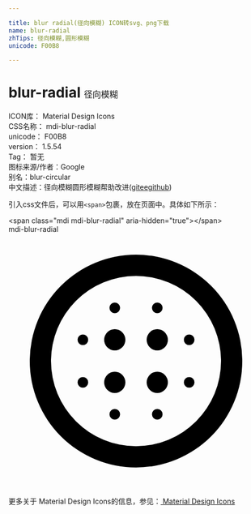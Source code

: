 ```yaml
---

title: blur radial(径向模糊) ICON转svg、png下载
name: blur-radial
zhTips: 径向模糊,圆形模糊
unicode: F00B8

---
```


# blur-radial  <small style="font-size: 60%;font-weight: 100">径向模糊</small>


<div class="detail-page">
<p>
<span>
ICON库：
<span class="badge-secondary badge">Material Design Icons</span> 
</span>
<br/>
<span>
CSS名称：
<span class="badge-secondary badge">mdi-blur-radial</span> 
</span>
<br/>
<span>
unicode：
<span class="badge-secondary badge">F00B8</span> 
</span>
<br/>
<span>
version：
<span class="badge-secondary badge">1.5.54</span> 
</span>
<br/>
<span>Tag：
<span class="badge-light badge">暂无</span>
</span>
<br/>
<span>图标来源/作者：<span class="badge-light badge">Google</span></span> 
<br/>
<span>别名：<span class="badge-light badge">blur-circular</span></span><br/><span class="zh-detail">中文描述：<span class="badge-primary badge">径向模糊</span><span class="badge-primary badge">圆形模糊</span><span class="help-link"><span>帮助改进</span>(<a href="https://gitee.com/liuwave/icon-helper/edit/master/json/material/blur-radial.json" target="_blank" rel="noopener noreferrer">gitee</a><a href="https://github.com/liuwave/icon-helper/edit/master/json/material/blur-radial.json" target="_blank" rel="noopener noreferrer">github</a></span>)</span><br/>
</p>
</div>
<div class="alert alert-dark">
  <i class="mdi mdi-blur-radial mdi-48px"></i>
  <i class="mdi mdi-blur-radial mdi-36px"></i>
  <i class="mdi mdi-blur-radial mdi-24px"></i>
  <i class="mdi mdi-blur-radial mdi-18px"></i>
</div>
<div>
  <p>引入css文件后，可以用<code>&lt;span&gt;</code>包裹，放在页面中。具体如下所示：    
  </p>
  <div class="alert alert-primary" style="font-size: 14px">
    &lt;span class="mdi mdi-blur-radial" aria-hidden="true"&gt;&lt;/span&gt;
    <copy-btn content='<span class="mdi mdi-blur-radial" aria-hidden="true"></span>'></copy-btn>
  </div>
  <div class="alert alert-secondary">
    <i class="mdi mdi-blur-radial"
    style="font-size: 24px"
    aria-hidden="true"></i> mdi-blur-radial
    <copy-btn content="mdi-blur-radial" btn-title="复制图标名称"></copy-btn>
  </div>
</div>
<div id="svg" class="svg-wrap">
<svg xmlns="http://www.w3.org/2000/svg" viewBox="0 0 24 24"><path d="M14,13A1,1 0 0,0 13,14A1,1 0 0,0 14,15A1,1 0 0,0 15,14A1,1 0 0,0 14,13M14,16.5A0.5,0.5 0 0,0 13.5,17A0.5,0.5 0 0,0 14,17.5A0.5,0.5 0 0,0 14.5,17A0.5,0.5 0 0,0 14,16.5M12,20A8,8 0 0,1 4,12A8,8 0 0,1 12,4A8,8 0 0,1 20,12A8,8 0 0,1 12,20M12,2A10,10 0 0,0 2,12A10,10 0 0,0 12,22A10,10 0 0,0 22,12A10,10 0 0,0 12,2M17,9.5A0.5,0.5 0 0,0 16.5,10A0.5,0.5 0 0,0 17,10.5A0.5,0.5 0 0,0 17.5,10A0.5,0.5 0 0,0 17,9.5M17,13.5A0.5,0.5 0 0,0 16.5,14A0.5,0.5 0 0,0 17,14.5A0.5,0.5 0 0,0 17.5,14A0.5,0.5 0 0,0 17,13.5M14,7.5A0.5,0.5 0 0,0 14.5,7A0.5,0.5 0 0,0 14,6.5A0.5,0.5 0 0,0 13.5,7A0.5,0.5 0 0,0 14,7.5M14,9A1,1 0 0,0 13,10A1,1 0 0,0 14,11A1,1 0 0,0 15,10A1,1 0 0,0 14,9M10,7.5A0.5,0.5 0 0,0 10.5,7A0.5,0.5 0 0,0 10,6.5A0.5,0.5 0 0,0 9.5,7A0.5,0.5 0 0,0 10,7.5M7,13.5A0.5,0.5 0 0,0 6.5,14A0.5,0.5 0 0,0 7,14.5A0.5,0.5 0 0,0 7.5,14A0.5,0.5 0 0,0 7,13.5M10,16.5A0.5,0.5 0 0,0 9.5,17A0.5,0.5 0 0,0 10,17.5A0.5,0.5 0 0,0 10.5,17A0.5,0.5 0 0,0 10,16.5M7,9.5A0.5,0.5 0 0,0 6.5,10A0.5,0.5 0 0,0 7,10.5A0.5,0.5 0 0,0 7.5,10A0.5,0.5 0 0,0 7,9.5M10,13A1,1 0 0,0 9,14A1,1 0 0,0 10,15A1,1 0 0,0 11,14A1,1 0 0,0 10,13M10,9A1,1 0 0,0 9,10A1,1 0 0,0 10,11A1,1 0 0,0 11,10A1,1 0 0,0 10,9Z" /></svg>
</div>
<detail full-name='mdi-blur-radial'></detail>
    
<div><p>更多关于 Material Design Icons的信息，参见：<a target="_blank" href="https://iconhelper.cn/material.html"> Material Design Icons</a>
</p></div>
